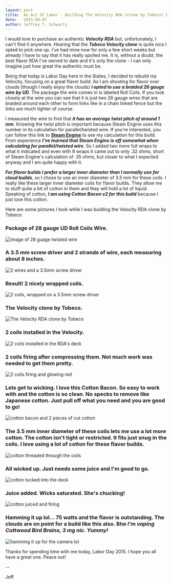 ```yaml
---
layout: post
title:  An Act Of Labor - Building The Velocity RDA (clone by Tobeco) For Flavor On Labor Day, 2015
date:   2015-09-07
author: Jeffrey T. Schwartz
---
```


I would love to purchase an authentic **_Velocity RDA_** but, unfortunately, I can't find it anywhere. Hearing that the **_Tobeco Velocity clone_** is quite nice I opted to pick one up. I've had mine now for only a few short weeks but already I have to say that it has really spoiled me. It is, without a doubt, the best flavor RDA I've owned to date and it's only the clone - I can only imagine just how great the authentic must be.

Being that today is Labor Day here in the States, I decided to rebuild my Velocity, focusing on a great flavor build. As I am shooting for flavor over clouds (though I really enjoy the clouds) **_I opted to use a braided 26 gauge wire by UD_**. The package the wire comes in is labeled Roll Coils. If you look closely at the wire you can see that it is just two 26 gauge wires that are braided around each other to form links like in a chain linked fence but the links are much tighter of course.

I measured the wire to find that **_it has an average twist pitch of around 1 mm_**. Knowing the twist pitch is important because Steam Engine uses this number in its calculation for parallel/twisted wire. If you're interested, you can follow this link to **[Steam Engine](//www.steam-engine.org/coil.asp?p=roundmulti&tp=1&s=dp&r=0.35&str=2&awg=26&id=3.5&ll=1)** to see my calculation for this build. From experience **_I've learned that Steam Engine is off somewhat when calculating for parallel/twisted wire_**. So I added two more full wraps to what it indicated and even with 8 wraps it came out to only .32 ohms, short of Steam Engine's calculation of .35 ohms, but closer to what I expected anyway and I am quite happy with it.

**_For flavor builds I prefer a larger inner diameter than I normally use for cloud builds_**, so I chose to use an inner diameter of 3.5 mm for these coils. I really like these larger inner diameter coils for flavor builds. They allow me to stuff quite a bit of cotton in them and they will hold a lot of liquid. Speaking of cotton, **_I am using Cotton Bacon v2 for this build_** because I just love this cotton.

Here are some pictures I took while I was buidling the Velocity RDA clone by Tobeco:

<div class="panel panel-default">
  <div class="panel-heading">
    <h3 class="panel-title">Package of 28 gauge UD Roll Coils Wire.</h3>
  </div>
  <div class="panel-body">
    <img class="img-responsive" src="{{ "/images/posts/1.jpg" | prepend: site.baseurl }}" alt="image of 28 guage twisted wire"/>
  </div>
</div>

<div class="panel panel-default">
  <div class="panel-heading">
    <h3 class="panel-title">A 3.5 mm screw driver and 2 strands of wire, each measuring about 8 inches.</h3>
  </div>
  <div class="panel-body">
    <img class="img-responsive" src="{{ "/images/posts/2.jpg" | prepend: site.baseurl }}" alt="2 wires and a 3.5mm screw driver"/>
  </div>
</div>

<div class="panel panel-default">
  <div class="panel-heading">
    <h3 class="panel-title">Result! 2 nicely wrapped coils.</h3>
  </div>
  <div class="panel-body">
    <img class="img-responsive" src="{{ "/images/posts/3.jpg" | prepend: site.baseurl }}" alt="2 coils, wrapped on a 3.5mm screw driver"/>
  </div>
</div>

<div class="panel panel-default">
  <div class="panel-heading">
    <h3 class="panel-title">The Velocity clone by Tobeco.</h3>
  </div>
  <div class="panel-body">
    <img class="img-responsive" src="{{ "/images/posts/4.jpg" | prepend: site.baseurl }}" alt="The Velocity RDA clone by Tobeco"/>
  </div>
</div>


<div class="panel panel-default">
  <div class="panel-heading">
    <h3 class="panel-title">2 coils installed in the Velocity.</h3>
  </div>
  <div class="panel-body">
    <img class="img-responsive" src="{{ "/images/posts/5.jpg" | prepend: site.baseurl }}" alt="2 coils installed in the RDA's deck"/>
  </div>
</div>

<div class="panel panel-default">
  <div class="panel-heading">
    <h3 class="panel-title">2 coils firing after compressing them. Not much work was needed to get them pretty.</h3>
  </div>
  <div class="panel-body">
    <img class="img-responsive" src="{{ "/images/posts/6.jpg" | prepend: site.baseurl }}" alt="2 coils firing and glowing red"/>
  </div>
</div>

<div class="panel panel-default">
  <div class="panel-heading">
    <h3 class="panel-title">Lets get to wicking. I love this Cotton Bacon. So easy to work with and the cotton is so clean. No specks to remove like Japanese cotton. Just pull off what you need and you are good to go!</h3>
  </div>
  <div class="panel-body">
    <img class="img-responsive" src="{{ "/images/posts/7.jpg" | prepend: site.baseurl }}" alt="cotton bacon and 2 pieces of cut cotton"/>
  </div>
</div>

<div class="panel panel-default">
  <div class="panel-heading">
    <h3 class="panel-title">The 3.5 mm inner diameter of these coils lets me use a lot more cotton. The cotton isn't tight or restricted. It fits just snug in the coils. I love using a lot of cotton for these flavor builds. </h3>
  </div>
  <div class="panel-body">
    <img class="img-responsive" src="{{ "/images/posts/8.jpg" | prepend: site.baseurl }}" alt="cotton threaded through the coils"/>
  </div>
</div>

<div class="panel panel-default">
  <div class="panel-heading">
    <h3 class="panel-title">All wicked up. Just needs some juice and I'm good to go.</h3>
  </div>
  <div class="panel-body">
    <img class="img-responsive" src="{{ "/images/posts/9.jpg" | prepend: site.baseurl }}" alt="cotton tucked into the deck"/>
  </div>
</div>

<div class="panel panel-default">
  <div class="panel-heading">
    <h3 class="panel-title">Juice added. Wicks saturated. She's chucking!</h3>
  </div>
  <div class="panel-body">
    <img class="img-responsive" src="{{ "/images/posts/10.jpg" | prepend: site.baseurl }}" alt="cotton juiced and firing"/>
  </div>
</div>

<div class="panel panel-default">
  <div class="panel-heading">
    <h3 class="panel-title">Hamming it up lol... 75 watts and the flavor is outstanding. The clouds are on point for a build like this also. Btw <strong><i>I'm vaping Cuttwood Bird Brains, 3 mg nic. Yummy!</i></strong></h3>
  </div>
  <div class="panel-body">
    <img class="img-responsive" src="{{ "/images/posts/11.jpg" | prepend: site.baseurl }}" alt="hamming it up for the camera lol"/>
  </div>
</div>

Thanks for spending time with me today, Labor Day 2015. I hope you all have a great one. Peace out!

--

Jeff
